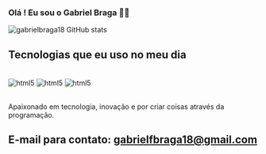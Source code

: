 ### Olá ! Eu sou o Gabriel Braga 🤙🏼

![gabrielbraga18 GitHub stats](https://github-readme-stats.vercel.app/api?username=gabrielbraga18&show_icons=true&theme=radical)

## Tecnologias que eu uso no meu dia

<div style="display:inline_block"><br/>
    <img align="center" alt="html5" src="https://img.shields.io/badge/HTML5-E34F26?style=for-the-badge&logo=html5&logoColor=white"/>
    <img align="center" alt="html5" src="https://img.shields.io/badge/CSS3-1572B6?style=for-the-badge&logo=css3&logoColor=white"/>
    <img align="center" alt="html5" src="https://img.shields.io/badge/JavaScript-F7DF1E?style=for-the-badge&logo=javascript&logoColor=black"/>
    
</div><br>

Apaixonado em tecnologia, inovação e por criar coisas através da programação.

## E-mail para contato: gabrielfbraga18@gmail.com
